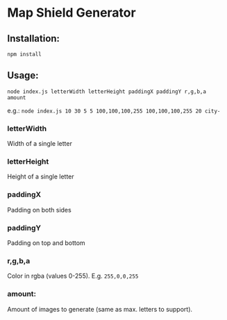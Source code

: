 # Map Shield Generator

## Installation:
`npm install`

## Usage:

`node index.js letterWidth letterHeight paddingX paddingY r,g,b,a amount`

e.g.:
`node index.js 10 30 5 5 100,100,100,255 100,100,100,255 20 city-`

### letterWidth
Width of a single letter

### letterHeight
Height of a single letter

### paddingX
Padding on both sides

### paddingY
Padding on top and bottom

### r,g,b,a
Color in rgba (values 0-255).
E.g. `255,0,0,255`

### amount:
Amount of images to generate (same as max. letters to support).

